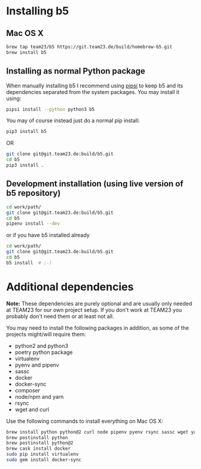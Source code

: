 # Installing b5

## Mac OS X

```bash
brew tap team23/b5 https://git.team23.de/build/homebrew-b5.git
brew install b5
```

## Installing as normal Python package

When manually installing b5 I recommend using [pipsi](https://github.com/mitsuhiko/pipsi) to keep b5 and its
dependencies separated from the system packages. You may install it using:

```bash
pipsi install --python python3 b5
```

You may of course instead just do a normal pip install:

```bash
pip3 install b5
```

OR

```bash
git clone git@git.team23.de:build/b5.git
cd b5
pip3 install .
```

## Development installation (using live version of b5 repository)

```bash
cd work/path/
git clone git@git.team23.de:build/b5.git
cd b5
pipenv install --dev
```

or if you have b5 installed already

```bash
cd work/path/
git clone git@git.team23.de:build/b5.git
cd b5
b5 install  # ;-)
```

# Additional dependencies

**Note:** These dependencies are purely optional and are usually only needed at TEAM23 for our own
project setup. If you don't work at TEAM23 you probably don't need them or at least not all.

You may need to install the following packages in addition, as some of the projects might/will
require them:

* python2 and python3
* poetry python package
* virtualenv
* pyenv and pipenv
* sassc
* docker
* docker-sync
* composer
* node/npm and yarn
* rsync
* wget and curl

Use the following commands to install everything on Mac OS X:
```bash
brew install python python@2 curl node pipenv pyenv rsync sassc wget yarn composer
brew postinstall python
brew postinstall python@2
brew cask install docker
sudo pip install virtualenv
sudo gem install docker-sync
```
